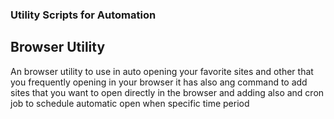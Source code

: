 ### Utility Scripts for Automation


## Browser Utility

An browser utility to use in auto opening your favorite sites and other that you frequently opening
in your browser it has also ang command to add sites that you want to open directly in the browser
and adding also and cron job to schedule automatic open when specific time period
